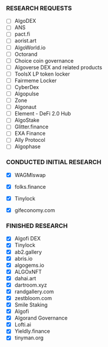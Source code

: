 ### RESEARCH REQUESTS

- [ ] AlgoDEX
- [ ] ANS
- [ ] pact.fi
- [ ] aorist.art
- [ ] AlgoWorld.io
- [ ] Octorand
- [ ] Choice coin governance
- [ ] Algoverse DEX and related products
- [ ] ToolsX LP token locker
- [ ] Fairmeme Locker
- [ ] CyberDex 
- [ ] Algopulse
- [ ] Zone
- [ ] Algonaut
- [ ] Element - DeFi 2.0 Hub
- [ ] AlgoStake
- [ ] Glitter.finance
- [ ] EXA Finance
- [ ] Ally Protocol
- [ ] Algophase

### CONDUCTED INITIAL RESEARCH

- [x] WAGMIswap
- [x] folks.finance
- [x] Tinylock
- [x] gifeconomy.com


### FINISHED RESEARCH

- [x] Algofi DEX
- [x] Tinylock
- [x] ab2.gallery
- [x] abris.io
- [x] algogems.io
- [x] ALGOxNFT
- [x] dahai.art
- [x] dartroom.xyz
- [x] randgallery.com
- [x] zestbloom.com
- [x] Smile Staking
- [x] Algofi
- [x] Algorand Governance
- [x] Lofti.ai
- [x] Yieldly.finance
- [x] tinyman.org
